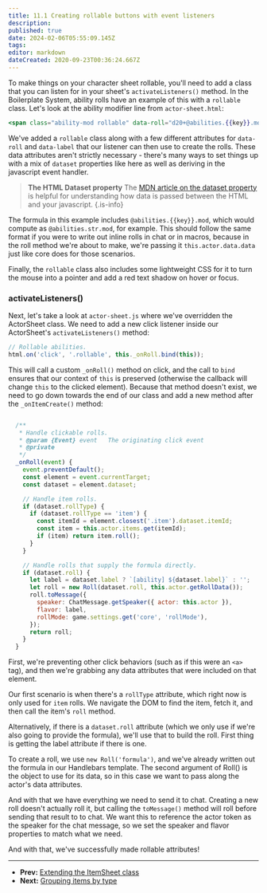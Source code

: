 ```yaml
---
title: 11.1 Creating rollable buttons with event listeners
description: 
published: true
date: 2024-02-06T05:55:09.145Z
tags: 
editor: markdown
dateCreated: 2020-09-23T00:36:24.667Z
---
```



To make things on your character sheet rollable, you'll need to add a class that you can listen for in your sheet's `activateListeners()` method. In the Boilerplate System, ability rolls have an example of this with a `rollable` class. Let's look at the ability modifier line from `actor-sheet.html`:

```handlebars
<span class="ability-mod rollable" data-roll="d20+@abilities.{{key}}.mod" data-label="{{ability.label}}">{{numberFormat ability.mod decimals=0 sign=true}}</span>
```

We've added a `rollable` class along with a few different attributes for `data-roll` and `data-label` that our listener can then use to create the rolls. These data attributes aren't strictly necessary - there's many ways to set things up with a mix of `dataset` properties like here as well as deriving in the javascript event handler.

> **The HTML Dataset property**
> The [MDN article on the dataset property](https://developer.mozilla.org/en-US/docs/Web/API/HTMLElement/dataset) is helpful for understanding how data is passed between the HTML and your javascript.
{.is-info}


The formula in this example includes `@abilities.{{key}}.mod`, which would compute as `@abilities.str.mod`, for example. This should follow the same format if you were to write out inline rolls in chat or in macros, because in the roll method we're about to make, we're passing it `this.actor.data.data` just like core does for those scenarios.

Finally, the `rollable` class also includes some lightweight CSS for it to turn the mouse into a pointer and add a red text shadow on hover or focus.

### activateListeners()

Next, let's take a look at `actor-sheet.js` where we've overridden the ActorSheet class. We need to add a new click listener inside our ActorSheet's `activateListeners()` method:


```js
// Rollable abilities.
html.on('click', '.rollable', this._onRoll.bind(this));
```

This will call a custom `_onRoll()` method on click, and the call to `bind` ensures that our context of `this` is preserved (otherwise the callback will change `this` to the clicked element). Because that method doesn't exist, we need to go down towards the end of our class and add a new method after the `_onItemCreate()` method:

```js

  /**
   * Handle clickable rolls.
   * @param {Event} event   The originating click event
   * @private
   */
  _onRoll(event) {
    event.preventDefault();
    const element = event.currentTarget;
    const dataset = element.dataset;

    // Handle item rolls.
    if (dataset.rollType) {
      if (dataset.rollType == 'item') {
        const itemId = element.closest('.item').dataset.itemId;
        const item = this.actor.items.get(itemId);
        if (item) return item.roll();
      }
    }

    // Handle rolls that supply the formula directly.
    if (dataset.roll) {
      let label = dataset.label ? `[ability] ${dataset.label}` : '';
      let roll = new Roll(dataset.roll, this.actor.getRollData());
      roll.toMessage({
        speaker: ChatMessage.getSpeaker({ actor: this.actor }),
        flavor: label,
        rollMode: game.settings.get('core', 'rollMode'),
      });
      return roll;
    }
  }
```

First, we're preventing other click behaviors (such as if this were an `<a>` tag), and then we're grabbing any data attributes that were included on that element. 

Our first scenario is when there's a `rollType` attribute, which right now is only used for `item` rolls. We navigate the DOM to find the item, fetch it, and then call the item's `roll` method.

Alternatively, if there is a `dataset.roll` attribute (which we only use if we're also going to provide the formula), we'll use that to build the roll. First thing is getting the label attribute if there is one.

To create a roll, we use `new Roll('formula')`, and we've already written out the formula in our Handlebars template. The second argument of Roll() is the object to use for its data, so in this case we want to pass along the actor's data attributes.

And with that we have everything we need to send it to chat. Creating a new roll doesn't actually roll it, but calling the `toMessage()` method will roll before sending that result to to chat. We want this to reference the actor token as the speaker for the chat message, so we set the speaker and flavor properties to match what we need.

And with that, we've successfully made rollable attributes!

---

* **Prev:** [Extending the ItemSheet class](https://foundryvtt.wiki/en/development/guides/SD-tutorial/SD10-Extending-the-ItemSheet-class)
* **Next:** [Grouping items by type](https://foundryvtt.wiki/en/development/guides/SD-tutorial/SD113-Grouping-items-by-type)